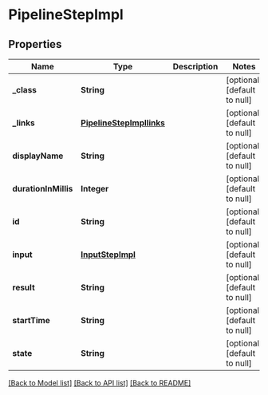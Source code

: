 # PipelineStepImpl
## Properties

| Name | Type | Description | Notes |
|------------ | ------------- | ------------- | -------------|
| **\_class** | **String** |  | [optional] [default to null] |
| **\_links** | [**PipelineStepImpllinks**](PipelineStepImpllinks.md) |  | [optional] [default to null] |
| **displayName** | **String** |  | [optional] [default to null] |
| **durationInMillis** | **Integer** |  | [optional] [default to null] |
| **id** | **String** |  | [optional] [default to null] |
| **input** | [**InputStepImpl**](InputStepImpl.md) |  | [optional] [default to null] |
| **result** | **String** |  | [optional] [default to null] |
| **startTime** | **String** |  | [optional] [default to null] |
| **state** | **String** |  | [optional] [default to null] |

[[Back to Model list]](../README.md#documentation-for-models) [[Back to API list]](../README.md#documentation-for-api-endpoints) [[Back to README]](../README.md)

